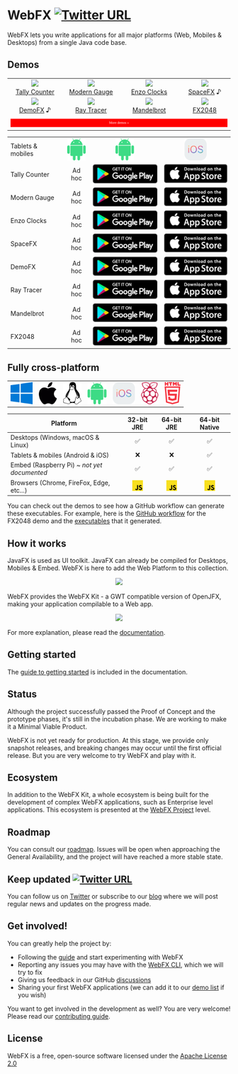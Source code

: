 # WebFX [![Twitter URL](https://img.shields.io/twitter/url/https/twitter.com/WebFXProject.svg?style=social&label=WebFXProject)](https://twitter.com/WebFXProject)

WebFX lets you write applications for all major platforms (Web, Mobiles & Desktops) from a single Java code base.

## Demos

<div align="center">
<table>
<tr>
<td align="center"><a href="https://tallycounter.webfx.dev"><img src="https://webfx-demos.github.io/webfx-demos-videos/TallyCounter.webp"/><br/>Tally Counter</a>
</td>
<td align="center"><a href="https://moderngauge.webfx.dev"><img src="https://webfx-demos.github.io/webfx-demos-videos/ModernGauge.webp"/><br/>Modern Gauge</a></td>
<td align="center"><a href="https://enzoclocks.webfx.dev"> <img src="https://webfx-demos.github.io/webfx-demos-videos/EnzoClocks.webp"/><br/> Enzo Clocks</a></td>
<td align="center"><a href="https://spacefx.webfx.dev"><img src="https://webfx-demos.github.io/webfx-demos-videos/SpaceFX.webp"/><br/>SpaceFX</a> ♪</td>
</tr>
<tr>
<td align="center"><a href="https://demofx.webfx.dev"><img src="https://webfx-demos.github.io/webfx-demos-videos/DemoFX.webp"/><br/>DemoFX</a> ♪</td>
<td align="center"><a href="https://raytracer.webfx.dev"><img src="https://webfx-demos.github.io/webfx-demos-videos/RayTracer.webp"/><br/>Ray Tracer</a></td>
<td align="center"><a href="https://mandelbrot.webfx.dev"><img src="https://webfx-demos.github.io/webfx-demos-videos/Mandelbrot.GIF"/><br/>Mandelbrot</a></td>
<td align="center"><a href="https://fx2048.webfx.dev"><img src="https://webfx-demos.github.io/webfx-demos-videos/FX2048.webp"/><br/>FX2048</a></td>
</tr>
<tr>
<td colspan="4" align="center">
<a href="https://github.com/webfx-demos">
<img width="100%" src='MoreDemos.svg'/>
</a>
</td>
</tr>
</table>

<table>
<tr>
<td>Tablets & mobiles</td>
<td align="center"><img height="50" src="android.svg"/></td>
<td align="center"><img height="50" src="android.svg"/></td>
<td align="center"><img height="50" src="ios.png"/></td>
</tr>
<tr>
<td>Tally Counter</td>
<td align="center"><a>Ad hoc</a></td>
<td align="center"><a><img src="google-play.png"></a></td>
<td align="center"><a><img src="app-store.png"/></a></td>
</tr>
<tr>
<td>Modern Gauge</td>
<td align="center"><a>Ad hoc</a></td>
<td align="center"><a><img src="google-play.png"></a></td>
<td align="center"><a><img src="app-store.png"/></a></td>
</tr>
<tr>
<td>Enzo Clocks</td>
<td align="center"><a>Ad hoc</a></td>
<td align="center"><a><img src="google-play.png"></a></td>
<td align="center"><a><img src="app-store.png"/></a></td>
</tr>
<tr>
<td>SpaceFX</td>
<td align="center"><a>Ad hoc</a></td>
<td align="center"><a><img src="google-play.png"></a></td>
<td align="center"><a><img src="app-store.png"/></a></td>
</tr>
<tr>
<td>DemoFX</td>
<td align="center"><a>Ad hoc</a></td>
<td align="center"><a><img src="google-play.png"></a></td>
<td align="center"><a><img src="app-store.png"/></a></td>
</tr>
<tr>
<td>Ray Tracer</td>
<td align="center"><a>Ad hoc</a></td>
<td align="center"><a><img src="google-play.png"></a></td>
<td align="center"><a><img src="app-store.png"/></a></td>
</tr>
<tr>
<td>Mandelbrot</td>
<td align="center"><a>Ad hoc</a></td>
<td align="center"><a><img src="google-play.png"></a></td>
<td align="center"><a><img src="app-store.png"/></a></td>
</tr>
<tr>
<td>FX2048</td>
<td align="center"><a>Ad hoc</a></td>
<td align="center"><a><img src="google-play.png"></a></td>
<td align="center"><a><img src="app-store.png"/></a></td>
</tr>
</table>
</div>

## Fully cross-platform

<div align="center">

<table>
<tr>
<td><img height="50" src="windows.svg"/></td>
<td><img height="50" src="apple.svg"/></td>
<td><img height="50" src="linux.svg"/></td>
<td><img height="50" src="android.svg"/></td>
<td><img height="50" src="ios.png"/></td>
<td><img height="50" src="raspberry-pi.svg"/></td>
<td><img height="50" src="html5.svg"/></td>
</tr>
</table>

| Platform                                    |          32-bit JRE           |          64-bit JRE           |         64-bit Native         |
|---------------------------------------------|:-----------------------------:|:-----------------------------:|:-----------------------------:|
| Desktops (Windows, macOS & Linux)           |               ✅               |               ✅               |               ✅               |
| Tablets & mobiles (Android & iOS)           |               ❌               |               ❌               |               ✅               |
| Embed (Raspberry Pi) ~ *not yet documented* |               ✅               |               ✅               |               ✅               |
| Browsers (Chrome, FireFox, Edge, etc...)    | <img height=24 src="JS.svg"/> | <img height=24 src="JS.svg"/> | <img height=24 src="JS.svg"/> |

</div>

You can check out the demos to see how a GitHub workflow can generate these executables.
For example, here is the [GitHub workflow](https://github.com/webfx-demos/webfx-demo-fx2048/blob/main/.github/workflows/builds.yml) for the FX2048 demo and the [executables](https://github.com/webfx-demos/webfx-demo-fx2048/releases) that it generated.

## How it works

JavaFX is used as UI toolkit. JavaFX can already be compiled for Desktops, Mobiles & Embed. WebFX is here to add the Web Platform to this collection. 

<p align="center">
    <picture>
      <source media="(prefers-color-scheme: dark)" srcset="https://docs.webfx.dev/webfx-readmes/webfx-cross-platform-dark.svg">
        <img src="https://docs.webfx.dev/webfx-cross-platform.svg" />
    </picture>
</p>

WebFX provides the WebFX Kit - a GWT compatible version of OpenJFX, making your application compilable to a Web app.

<div align="center">
    <picture>
      <source media="(prefers-color-scheme: dark)" srcset="https://docs.webfx.dev/webfx-readmes/webfx-kit-dark.svg">
      <img src="https://docs.webfx.dev/webfx-how-it-works.svg">
    </picture>
</div>

For more explanation, please read the [documentation][webfx-docs].

## Getting started

The [guide to getting started][webfx-guide] is included in the documentation.

## Status

Although the project successfully passed the Proof of Concept and the prototype phases, it's still in the incubation phase. We are working to make it a Minimal Viable Product.

WebFX is not yet ready for production.
At this stage, we provide only snapshot releases, and breaking changes may occur until the first official release.
But you are very welcome to try WebFX and play with it.

## Ecosystem

In addition to the WebFX Kit, a whole ecosystem is being built for the development of complex WebFX applications, such as Enterprise level applications. This ecosystem is presented at the [WebFX Project](https://github.com/webfx-project) level.

## Roadmap

You can consult our [roadmap](ROADMAP.md). Issues will be open when approaching the General Availability, and the project will have reached a more stable state.


## Keep updated [![Twitter URL](https://img.shields.io/twitter/url/https/twitter.com/WebFXProject.svg?style=social&label=WebFXProject)](https://twitter.com/WebFXProject)

You can follow us on [Twitter](https://twitter.com/WebFXProject) or subscribe to our [blog][webfx-blog] where we will post regular news and updates on the progress made.

## Get involved!

You can greatly help the project by:

- Following the [guide][webfx-guide] and start experimenting with WebFX
- Reporting any issues you may have with the [WebFX CLI][webfx-cli-repo], which we will try to fix
- Giving us feedback in our GitHub [discussions][webfx-discussions]
- Sharing your first WebFX applications (we can add it to our [demo list][webfx-demos] if you wish)

You want to get involved in the development as well? You are very welcome! Please read our [contributing guide](CONTRIBUTING.md).

## License

WebFX is a free, open-source software licensed under the [Apache License 2.0](../LICENSE)

[webfx-website]: https://webfx.dev
[webfx-docs]: https://docs.webfx.dev
[webfx-demos]: https://github.com/webfx-demos
[webfx-guide]: https://docs.webfx.dev/#_getting_started
[webfx-blog]: https://blog.webfx.dev
[webfx-discussions]: https://github.com/webfx-project/webfx/discussions
[webfx-contact]: mailto:maintainer@webfx.dev
[webfx-cli-repo]: https://github.com/webfx-project/webfx-cli
[gwt-website]: http://www.gwtproject.org
